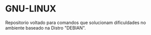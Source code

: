 # GNU-LINUX
Repositorio voltado para comandos que solucionam dificuldades no ambiente baseado na Distro "DEBIAN".
